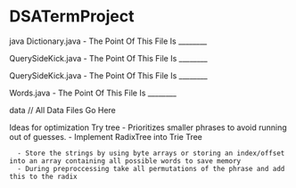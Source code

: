 # DSATermProject

java
   Dictionary.java
      - The Point Of This File Is ________

   QuerySideKick.java 
      - The Point Of This File Is ________

   QuerySideKick.java
      - The Point Of This File Is ________

   Words.java
      - The Point Of This File Is ________

data
   // All Data Files Go Here
   
Ideas for optimization
   Try tree
      - Prioritizes smaller phrases to avoid running out of guesses.
      - Implement RadixTree into Trie Tree 
      
      - Store the strings by using byte arrays or storing an index/offset into an array containing all possible words to save memory
      - During preproccessing take all permutations of the phrase and add this to the radix 
